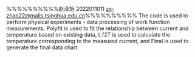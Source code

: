 %%%%%%%%%%赵泽旭 2022011011 zx-zhao22@mails.tsinghua.edu.cn%%%%%%%%%%
The code is used to perform physical experiments - data processing of work function measurements. Polyfit is used to fit the relationship between current and temperature based on existing data, I_f2T is used to calculate the temperature corresponding to the measured current, and Final is used to generate the final data chart
